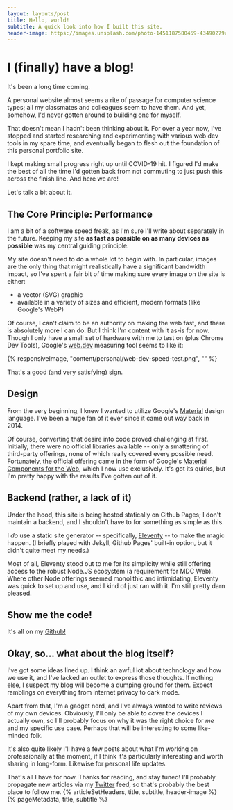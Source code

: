 ```yaml
--- 
layout: layouts/post
title: Hello, world!
subtitle: A quick look into how I built this site.
header-image: https://images.unsplash.com/photo-1451187580459-43490279c0fa
--- 
```

# I (finally) have a blog!

It's been a long time coming.

A personal website almost seems a rite of passage for computer science types; all my classmates and colleagues seem to have them. And yet, somehow, I'd never gotten around to building one for myself.

That doesn't mean I hadn't been thinking about it. For over a year now, I've stopped and started researching and experimenting with various web dev tools in my spare time, and eventually began to flesh out the foundation of this personal portfolio site.

I kept making small progress right up until COVID-19 hit. I figured I'd make the best of all the time I'd gotten back from not commuting to just push this across the finish line. And here we are!

Let's talk a bit about it.

## The Core Principle: Performance

I am a bit of a software speed freak, as I'm sure I'll write about separately in the future. Keeping my site **as fast as possible on as many devices as possible** was my central guiding principle.

My site doesn't need to do a whole lot to begin with. In particular, images are the only thing that might realistically have a significant bandwidth impact, so I've spent a fair bit of time making sure every image on the site is either:

- a vector (SVG) graphic
- available in a variety of sizes and efficient, modern formats (like Google's WebP)

Of course, I can't claim to be an authority on making the web fast, and there is absolutely more I can do. But I think I'm content with it as-is for now. Though I only have a small set of hardware with me to test on (plus Chrome Dev Tools), Google's [web.dev](https://web.dev/measure/) measuring tool seems to like it:

<div class="card-local-media">
{% responsiveImage, "content/personal/web-dev-speed-test.png", "" %}
</div>

That's a good (and very satisfying) sign.

## Design

From the very beginning, I knew I wanted to utilize Google's [Material](https://material.io/) design language. I've been a huge fan of it ever since it came out way back in 2014.

Of course, converting that desire into code proved challenging at first. Initially, there were no official libraries available -- only a smattering of third-party offerings, none of which really covered every possible need. Fortunately, the official offering came in the form of Google's [Material Components for the Web](https://material.io/develop/web/), which I now use exclusively. It's got its quirks, but I'm pretty happy with the results I've gotten out of it.

## Backend (rather, a lack of it)

Under the hood, this site is being hosted statically on Github Pages; I don't maintain a backend, and I shouldn't have to for something as simple as this.

I _do_ use a static site generator -- specifically, [Eleventy](https://www.11ty.dev/) -- to make the magic happen. (I briefly played with Jekyll, Github Pages' built-in option, but it didn't quite meet my needs.)

Most of all, Eleventy stood out to me for its simplicity while still offering access to the robust Node.JS ecosystem (a requirement for MDC Web). Where other Node offerings seemed monolithic and intimidating, Eleventy was quick to set up and use, and I kind of just ran with it. I'm still pretty darn pleased.

## Show me the code!

It's all on my [Github!](https://github.com/mbestavros/mbestavros.github.io)

## Okay, so... what about the blog itself?

I've got some ideas lined up. I think an awful lot about technology and how we use it, and I've lacked an outlet to express those thoughts. If nothing else, I suspect my blog will become a dumping ground for them. Expect ramblings on everything from internet privacy to dark mode.

Apart from that, I'm a gadget nerd, and I've always wanted to write reviews of my own devices. Obviously, I'll only be able to cover the devices I actually own, so I'll probably focus on why it was the right choice for _me_ and my specific use case. Perhaps that will be interesting to some like-minded folk.

It's also quite likely I'll have a few posts about what I'm working on professionally at the moment, if I think it's particularly interesting and worth sharing in long-form. Likewise for personal life updates.

That's all I have for now. Thanks for reading, and stay tuned! I'll probably propagate new articles via my [Twitter](https://twitter.com/MBestavros) feed, so that's probably the best place to follow me.
{% articleSetHeaders, title, subtitle, header-image %}
{% pageMetadata, title, subtitle %}
